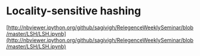 Locality-sensitive hashing
==========================

[http://nbviewer.ipython.org/github/sagivigh/RelegenceWeeklySeminar/blob/master/LSH/LSH.ipynb](http://nbviewer.ipython.org/github/sagivigh/RelegenceWeeklySeminar/blob/master/LSH/LSH.ipynb)